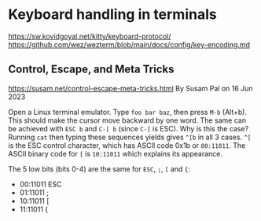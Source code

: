 # Keyboard handling in terminals

https://sw.kovidgoyal.net/kitty/keyboard-protocol/
https://github.com/wez/wezterm/blob/main/docs/config/key-encoding.md


## Control, Escape, and Meta Tricks
https://susam.net/control-escape-meta-tricks.html
By Susam Pal on 16 Jun 2023

Open a Linux terminal emulator. Type `foo bar baz`, then press `M-b` (Alt+b). This should make the cursor move backward by one word. The same can be achieved with `ESC b` and `C-[ b` (since `C-[` is ESC). Why is this the case? Running `cat` then typing these sequences yields gives `^[b` in all 3 cases. `^[` is the ESC control character, which has ASCII code 0x1b or `00:11011`. The ASCII binary code for `[` is `10:11011` which explains its appearance.

The 5 low bits (bits 0-4) are the same for `ESC`, `;`, `[` and `{`:
- 00:11011 ESC
- 01:11011 ;
- 10:11011 [
- 11:11011 {
